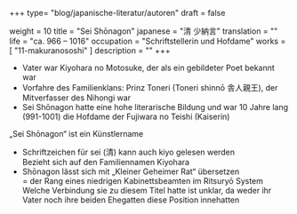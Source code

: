 +++
type= "blog/japanische-literatur/autoren"
draft = false

weight = 10
title = "Sei Shōnagon"
japanese = "清 少納言"
translation = ""
life = "ca. 966 – 1016"
occupation = "Schriftstellerin und Hofdame"
works = [
  "11-makuranososhi"
]
description = ""
+++

- Vater war Kiyohara no Motosuke, der als ein gebildeter Poet bekannt war
- Vorfahre des Familienklans: Prinz Toneri (Toneri shinnō 舎人親王), der Mitverfasser des Nihongi war
- Sei Shōnagon hatte eine hohe literarische Bildung und war 10 Jahre lang (991-1001) die Hofdame der Fujiwara no Teishi (Kaiserin)

„Sei Shōnagon“ ist ein Künstlername  

- Schriftzeichen für sei (清) kann auch kiyo gelesen werden  
  Bezieht sich auf den Familiennamen Kiyohara
- Shōnagon lässt sich mit „Kleiner Geheimer Rat“ übersetzen  
  = der Rang eines niedrigen Kabinettsbeamten im Ritsuryō System  
  Welche Verbindung sie zu diesem Titel hatte ist unklar, da weder ihr Vater noch ihre beiden Ehegatten diese Position innehatten
